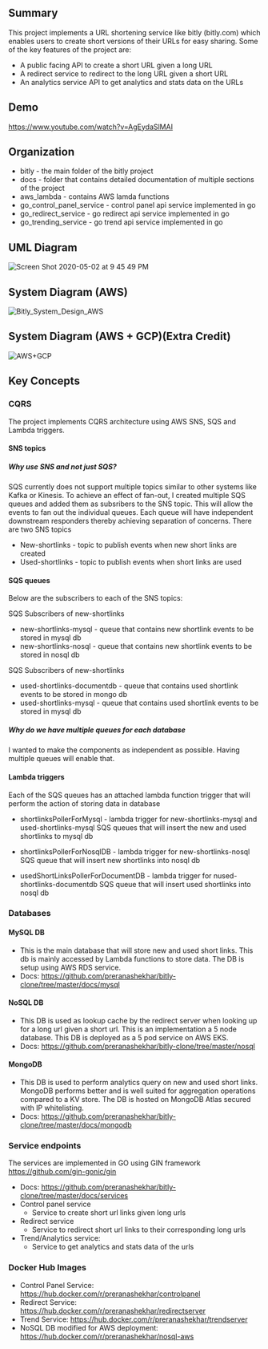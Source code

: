 ## Summary

This project implements a URL shortening service like bitly (bitly.com) which enables users to create short versions of their URLs for easy sharing. Some of the key features of the project are:

- A public facing API to create a short URL given a long URL
- A redirect service to redirect to the long URL given a short URL
- An analytics service API to get analytics and stats data on the URLs

## Demo
https://www.youtube.com/watch?v=AgEydaSlMAI


## Organization

 - bitly - the main folder of the bitly project
 - docs - folder that contains detailed documentation of multiple sections of the project
 - aws_lambda - contains AWS lamda functions
 - go_control_panel_service - control panel api service implemented in go
 - go_redirect_service - go redirect api service implemented in go
 - go_trending_service - go trend api service implemented in go

## UML Diagram

![Screen Shot 2020-05-02 at 9 45 49 PM](https://user-images.githubusercontent.com/55044852/80899411-96d15000-8cc4-11ea-8f90-872147319e8b.png)



## System Diagram (AWS)

![Bitly_System_Design_AWS](https://user-images.githubusercontent.com/55044852/80907083-64295680-8cc8-11ea-86bd-a1b33dacf36e.png)

## System Diagram (AWS + GCP)(Extra Credit)

![AWS+GCP](https://user-images.githubusercontent.com/55044852/80907081-5ffd3900-8cc8-11ea-841f-955952a44e48.png)


## Key Concepts

### CQRS
The project implements CQRS architecture using AWS SNS, SQS and Lambda triggers.

#### SNS topics

##### Why use SNS and not just SQS?
SQS currently does not support multiple topics similar to other systems like Kafka or Kinesis. To achieve an effect of fan-out, I
created multiple SQS queues and added them as subsribers to the SNS topic. This will allow the events to fan out the individual queues. Each queue will have independent downstream responders thereby achieving separation of concerns. 
There are two SNS topics
 - New-shortlinks - topic to publish events when new short links are created
 - Used-shortlinks - topic to publish events when short links are used

#### SQS queues
Below are the subscribers to each of the SNS topics:

SQS Subscribers of new-shortlinks
 - new-shortlinks-mysql - queue that contains new shortlink events to be stored in mysql db
 - new-shortlinks-nosql - queue that contains new shortlink events to be stored in nosql db

SQS Subscribers of new-shortlinks
 - used-shortlinks-documentdb - queue that contains used shortlink events to be stored in mongo db
 - used-shortlinks-mysql - queue that contains used shortlink events to be stored in mysql db

##### Why do we have multiple queues for each database
I wanted to make the components as independent as possible. Having multiple queues will enable that.


#### Lambda triggers

Each of the SQS queues has an attached lambda function trigger that will perform the action of storing data in database
 
 - shortlinksPollerForMysql - lambda trigger for new-shortlinks-mysql and used-shortlinks-mysql SQS queues that will insert the new and used shortlinks to mysql db
 
 - shortlinksPollerForNosqlDB - lambda trigger for new-shortlinks-nosql SQS queue that will insert new shortlinks into nosql db

 - usedShortLinksPollerForDocumentDB - lambda trigger for nused-shortlinks-documentdb SQS queue that will insert used shortlinks into nosql db


### Databases

#### MySQL DB
  - This is the main database that will store new and used short links. This db is mainly accessed by Lambda functions to store data. The DB is setup using AWS RDS service.
  - Docs: https://github.com/preranashekhar/bitly-clone/tree/master/docs/mysql

#### NoSQL DB
 - This DB is used as lookup cache by the redirect server when looking up for a long url given a short url. This is an implementation a 5 node database. This DB is deployed as a 5 pod service on AWS EKS.
 - Docs: https://github.com/preranashekhar/bitly-clone/tree/master/nosql

#### MongoDB
 - This DB is used to perform analytics query on new and used short links. MongoDB performs better and is well suited for aggregation operations compared to a KV store. The DB is hosted on MongoDB Atlas secured with IP whitelisting.
 - Docs: https://github.com/preranashekhar/bitly-clone/tree/master/docs/mongodb


### Service endpoints
The services are implemented in GO using GIN framework https://github.com/gin-gonic/gin
- Docs: https://github.com/preranashekhar/bitly-clone/tree/master/docs/services
- Control panel service
  - Service to create short url links given long urls
- Redirect service
  - Service to redirect short url links to their corresponding long urls
- Trend/Analytics service: 
  - Service to get analytics and stats data of the urls


### Docker Hub Images
- Control Panel Service: https://hub.docker.com/r/preranashekhar/controlpanel
- Redirect Service: https://hub.docker.com/r/preranashekhar/redirectserver
- Trend Service: https://hub.docker.com/r/preranashekhar/trendserver
- NoSQL DB modified for AWS deployment: https://hub.docker.com/r/preranashekhar/nosql-aws
